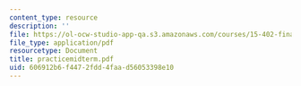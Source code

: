 ```yaml
---
content_type: resource
description: ''
file: https://ol-ocw-studio-app-qa.s3.amazonaws.com/courses/15-402-finance-theory-ii-spring-2003/606912b6f4472fdd4faad56053398e10_practicemidterm.pdf
file_type: application/pdf
resourcetype: Document
title: practicemidterm.pdf
uid: 606912b6-f447-2fdd-4faa-d56053398e10
---
```

